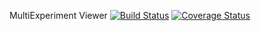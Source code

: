 MultiExperiment Viewer [![Build Status](https://travis-ci.org/dfci-cccb/mev.png?branch=master)](https://travis-ci.org/dfci-cccb/mev) [![Coverage Status](https://coveralls.io/repos/lev-kuznetsov/mev/badge.png?branch=crystal)](https://coveralls.io/r/lev-kuznetsov/mev?branch=crystal)

